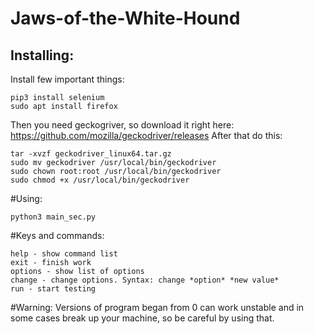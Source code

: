 # Jaws-of-the-White-Hound

<h2>Installing:</h2>

Install few important things:

    pip3 install selenium
    sudo apt install firefox

Then you need geckogriver, so download it right here: https://github.com/mozilla/geckodriver/releases
After that do this:

    tar -xvzf geckodriver_linux64.tar.gz
    sudo mv geckodriver /usr/local/bin/geckodriver
    sudo chown root:root /usr/local/bin/geckodriver
    sudo chmod +x /usr/local/bin/geckodriver

#Using:

    python3 main_sec.py

#Keys and commands:

    help - show command list
    exit - finish work
    options - show list of options
    change - change options. Syntax: change *option* *new value*
    run - start testing

#Warning:
Versions of program began from 0 can work unstable and in some cases break up your machine, so be careful by using that.


